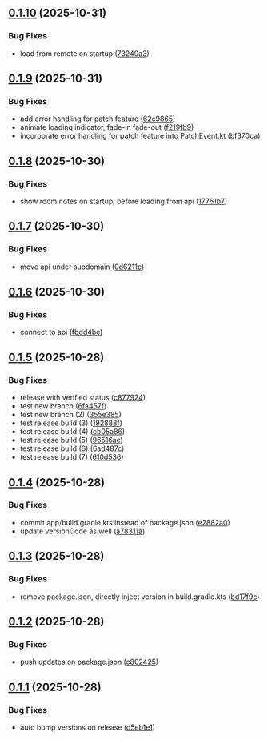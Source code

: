 ## [0.1.10](https://github.com/dalu-wins/sc-news/compare/v0.1.9...v0.1.10) (2025-10-31)


### Bug Fixes

* load from remote on startup ([73240a3](https://github.com/dalu-wins/sc-news/commit/73240a3c7e5e568ee055c2263658d6dc95615238))

## [0.1.9](https://github.com/dalu-wins/sc-news/compare/v0.1.8...v0.1.9) (2025-10-31)


### Bug Fixes

* add error handling for patch feature ([62c9865](https://github.com/dalu-wins/sc-news/commit/62c98653b6fbf402d8f197f96beb825977588b5e))
* animate loading indicator, fade-in fade-out ([f219fb9](https://github.com/dalu-wins/sc-news/commit/f219fb91c38ce5d38335ed9d2318a586c2950a76))
* incorporate error handling for patch feature into PatchEvent.kt ([bf370ca](https://github.com/dalu-wins/sc-news/commit/bf370ca68efde012c80934b37194da7db27eedab))

## [0.1.8](https://github.com/dalu-wins/sc-news/compare/v0.1.7...v0.1.8) (2025-10-30)


### Bug Fixes

* show room notes on startup, before loading from api ([17761b7](https://github.com/dalu-wins/sc-news/commit/17761b7b1ce714d6df88a7c2ceb4d657a9b123f4))

## [0.1.7](https://github.com/dalu-wins/sc-news/compare/v0.1.6...v0.1.7) (2025-10-30)


### Bug Fixes

* move api under subdomain ([0d6211e](https://github.com/dalu-wins/sc-news/commit/0d6211e81c08d1a2694428671bbdae7f4a5a5130))

## [0.1.6](https://github.com/dalu-wins/sc-news/compare/v0.1.5...v0.1.6) (2025-10-30)


### Bug Fixes

* connect to api ([fbdd4be](https://github.com/dalu-wins/sc-news/commit/fbdd4beb0be32ac5dbf7f2259546e6e89ec6aa9f))

## [0.1.5](https://github.com/dalu-wins/sc-news/compare/v0.1.4...v0.1.5) (2025-10-28)


### Bug Fixes

* release with verified status ([c877924](https://github.com/dalu-wins/sc-news/commit/c877924ad60b16b0def639ab02100ad6bbb79091))
* test new branch ([6fa457f](https://github.com/dalu-wins/sc-news/commit/6fa457f521f3f00afc38d9b1d50457d32102d4e5))
* test new branch (2) ([355e385](https://github.com/dalu-wins/sc-news/commit/355e3853e774b538e563b99a29e0b2750f50753f))
* test release build (3) ([192883f](https://github.com/dalu-wins/sc-news/commit/192883fa48761452218a1929a5a3f8931a5a7841))
* test release build (4) ([cb05a86](https://github.com/dalu-wins/sc-news/commit/cb05a866b27a2e963675c94ee1a377f85937d057))
* test release build (5) ([96516ac](https://github.com/dalu-wins/sc-news/commit/96516acc96fd6133d9a07f2ff9bb58b0804d1251))
* test release build (6) ([6ad487c](https://github.com/dalu-wins/sc-news/commit/6ad487c87d5fd3cb7462a38853ef7edfc08594cf))
* test release build (7) ([610d536](https://github.com/dalu-wins/sc-news/commit/610d53653d2b5f9680cec4858b4acdeff9dcb215))

## [0.1.4](https://github.com/dalu-wins/sc-news/compare/v0.1.3...v0.1.4) (2025-10-28)


### Bug Fixes

* commit app/build.gradle.kts instead of package.json ([e2882a0](https://github.com/dalu-wins/sc-news/commit/e2882a0e25bd927e84995ac7ce52003950ad45ee))
* update versionCode as well ([a78311a](https://github.com/dalu-wins/sc-news/commit/a78311ad95acf4f4e7655c1f1f2cf85490d2065d))

## [0.1.3](https://github.com/dalu-wins/sc-news/compare/v0.1.2...v0.1.3) (2025-10-28)


### Bug Fixes

* remove package.json, directly inject version in build.gradle.kts ([bd17f9c](https://github.com/dalu-wins/sc-news/commit/bd17f9cb7324105907f64a396629f2a4fec64c6d))

## [0.1.2](https://github.com/dalu-wins/sc-news/compare/v0.1.1...v0.1.2) (2025-10-28)


### Bug Fixes

* push updates on package.json ([c802425](https://github.com/dalu-wins/sc-news/commit/c802425074d47ac35300c785c73174d5c29ab182))

## [0.1.1](https://github.com/dalu-wins/sc-news/compare/v0.1.0...v0.1.1) (2025-10-28)


### Bug Fixes

* auto bump versions on release ([d5eb1e1](https://github.com/dalu-wins/sc-news/commit/d5eb1e1dcd30cb094069873ae17219f7f42e51c3))
